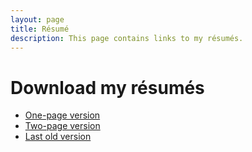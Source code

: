 ```yaml
---
layout: page
title: Résumé
description: This page contains links to my résumés.
---
```


# Download my résumés
- [One-page version](http://gauthamyerroju.com/downloads/resume/Resume_Gautham_Yerroju_1_Page.pdf)
- [Two-page version](http://gauthamyerroju.com/downloads/resume/Resume_Gautham_Yerroju_2_Page.pdf)
- [Last old version](http://gauthamyerroju.com/downloads/resume/Gautham_Yerroju_Resume.pdf)
